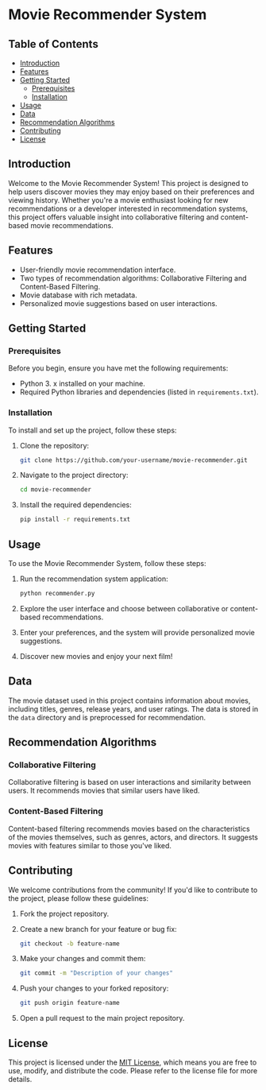 # Movie Recommender System

## Table of Contents

- [Introduction](#introduction)
- [Features](#features)
- [Getting Started](#getting-started)
  - [Prerequisites](#prerequisites)
  - [Installation](#installation)
- [Usage](#usage)
- [Data](#data)
- [Recommendation Algorithms](#recommendation-algorithms)
- [Contributing](#contributing)
- [License](#license)

## Introduction

Welcome to the Movie Recommender System! This project is designed to help users discover movies they may enjoy based on their preferences and viewing history. Whether you're a movie enthusiast looking for new recommendations or a developer interested in recommendation systems, this project offers valuable insight into collaborative filtering and content-based movie recommendations.

## Features

- User-friendly movie recommendation interface.
- Two types of recommendation algorithms: Collaborative Filtering and Content-Based Filtering.
- Movie database with rich metadata.
- Personalized movie suggestions based on user interactions.

## Getting Started

### Prerequisites

Before you begin, ensure you have met the following requirements:

- Python 3. x installed on your machine.
- Required Python libraries and dependencies (listed in `requirements.txt`).

### Installation

To install and set up the project, follow these steps:

1. Clone the repository:

   ```bash
   git clone https://github.com/your-username/movie-recommender.git
   ```

2. Navigate to the project directory:

   ```bash
   cd movie-recommender
   ```

3. Install the required dependencies:

   ```bash
   pip install -r requirements.txt
   ```

## Usage

To use the Movie Recommender System, follow these steps:

1. Run the recommendation system application:

   ```bash
   python recommender.py
   ```

2. Explore the user interface and choose between collaborative or content-based recommendations.

3. Enter your preferences, and the system will provide personalized movie suggestions.

4. Discover new movies and enjoy your next film!

## Data

The movie dataset used in this project contains information about movies, including titles, genres, release years, and user ratings. The data is stored in the `data` directory and is preprocessed for recommendation.

## Recommendation Algorithms

### Collaborative Filtering

Collaborative filtering is based on user interactions and similarity between users. It recommends movies that similar users have liked.

### Content-Based Filtering

Content-based filtering recommends movies based on the characteristics of the movies themselves, such as genres, actors, and directors. It suggests movies with features similar to those you've liked.

## Contributing

We welcome contributions from the community! If you'd like to contribute to the project, please follow these guidelines:

1. Fork the project repository.

2. Create a new branch for your feature or bug fix:

   ```bash
   git checkout -b feature-name
   ```

3. Make your changes and commit them:

   ```bash
   git commit -m "Description of your changes"
   ```

4. Push your changes to your forked repository:

   ```bash
   git push origin feature-name
   ```

5. Open a pull request to the main project repository.

## License

This project is licensed under the [MIT License](LICENSE), which means you are free to use, modify, and distribute the code. Please refer to the license file for more details.

